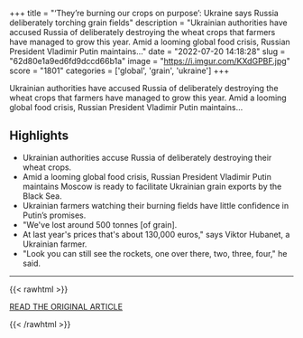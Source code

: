 +++
title = "‘They’re burning our crops on purpose’: Ukraine says Russia deliberately torching grain fields"
description = "Ukrainian authorities have accused Russia of deliberately destroying the wheat crops that farmers have managed to grow this year. Amid a looming global food crisis, Russian President Vladimir Putin maintains…"
date = "2022-07-20 14:18:28"
slug = "62d80e1a9ed6fd9dccd66b1a"
image = "https://i.imgur.com/KXdGPBF.jpg"
score = "1801"
categories = ['global', 'grain', 'ukraine']
+++

Ukrainian authorities have accused Russia of deliberately destroying the wheat crops that farmers have managed to grow this year. Amid a looming global food crisis, Russian President Vladimir Putin maintains…

## Highlights

- Ukrainian authorities accuse Russia of deliberately destroying their wheat crops.
- Amid a looming global food crisis, Russian President Vladimir Putin maintains Moscow is ready to facilitate Ukrainian grain exports by the Black Sea.
- Ukrainian farmers watching their burning fields have little confidence in Putin’s promises.
- "We've lost around 500 tonnes [of grain].
- At last year's prices that's about 130,000 euros," says Viktor Hubanet, a Ukrainian farmer.
- "Look you can still see the rockets, one over there, two, three, four," he said.

---

{{< rawhtml >}}
  <p class="article-category">
    <a target="_blank" href="https://www.france24.com/en/europe/20220720-they-re-burning-our-crops-on-purpose-ukraine-says-russia-deliberately-torching-grain-fields">READ THE ORIGINAL ARTICLE</a>
  </p>
{{< /rawhtml >}}
